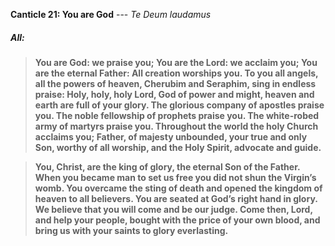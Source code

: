 **Canticle 21: You are God**	--- _Te Deum laudamus_
##### **All:**
> **You are God: we praise you;
You are the Lord: we acclaim you;
You are the eternal Father:
All creation worships you.
To you all angels, all the powers of heaven,
Cherubim and Seraphim, sing in endless praise:
Holy, holy, holy Lord, God of power and might,
heaven and earth are full of your glory.
The glorious company of apostles praise you.
The noble fellowship of prophets praise you.
The white-robed army of martyrs praise you.
Throughout the world the holy Church acclaims you;
Father, of majesty unbounded,
your true and only Son, worthy of all worship,
and the Holy Spirit, advocate and guide.**

> **You, Christ, are the king of glory,
the eternal Son of the Father.
When you became man to set us free
you did not shun the Virgin’s womb.
You overcame the sting of death
and opened the kingdom of heaven to all believers.
You are seated at God’s right hand in glory.
We believe that you will come and be our judge.
Come then, Lord, and help your people,
bought with the price of your own blood,
and bring us with your saints
to glory everlasting.**
